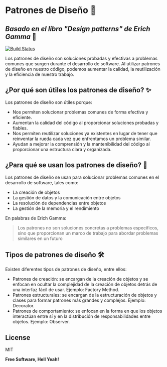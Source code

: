 # Patrones de Diseño 🤖
## _Basado en el libro "Design patterns" de Erich Gamma_ 📖

[![Build Status](https://travis-ci.org/joemccann/dillinger.svg?branch=master)](https://travis-ci.org/joemccann/dillinger)

Los patrones de diseño son soluciones probadas y efectivas a problemas comunes que surgen durante el desarrollo de software. Al utilizar patrones de diseño en nuestro código, podemos aumentar la calidad, la reutilización y la eficiencia de nuestro trabajo.


## ¿Por qué son útiles los patrones de diseño? ✨
Los patrones de diseño son útiles porque:

- Nos permiten solucionar problemas comunes de forma efectiva y eficiente.
- Aumentan la calidad del código al proporcionar soluciones probadas y fiables.
- Nos permiten reutilizar soluciones ya existentes en lugar de tener que reinventar la rueda cada vez que        enfrentamos un problema similar.
- Ayudan a mejorar la comprensión y la mantenibilidad del código al proporcionar una estructura clara y         organizada.


## ¿Para qué se usan los patrones de diseño? 🧩

Los patrones de diseño se usan para solucionar problemas comunes en el desarrollo de software, tales como:

- La creación de objetos
- La gestión de datos y la comunicación entre objetos
- La resolución de dependencias entre objetos
- La gestión de la memoria y el rendimiento

En palabras de Erich Gamma:


> Los patrones no son soluciones concretas a problemas específicos,
> sino que proporcionan un marco de trabajo para abordar
> problemas similares en un futuro




## Tipos de patrones de diseño 🛠️

Existen diferentes tipos de patrones de diseño, entre ellos:

- Patrones de creación: se encargan de la creación de objetos y se enfocan en ocultar la complejidad de la creación de objetos detrás de una interfaz fácil de usar. Ejemplo: Factory Method.
- Patrones estructurales: se encargan de la estructuración de objetos y clases para formar patrones más grandes y complejos. Ejemplo: Decorator.
- Patrones de comportamiento: se enfocan en la forma en que los objetos interactúan entre sí y en la distribución de responsabilidades entre objetos. Ejemplo: Observer.


## License

MIT

**Free Software, Hell Yeah!**



